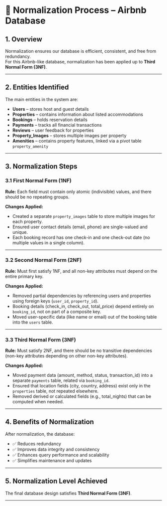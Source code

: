 # 🧩 Normalization Process – Airbnb Database

## 1. Overview
Normalization ensures our database is efficient, consistent, and free from redundancy.  
For this Airbnb-like database, normalization has been applied up to **Third Normal Form (3NF)**.

---

## 2. Entities Identified
The main entities in the system are:

- **Users** – stores host and guest details  
- **Properties** – contains information about listed accommodations  
- **Bookings** – holds reservation details  
- **Payments** – tracks all financial transactions  
- **Reviews** – user feedback for properties  
- **Property_Images** – stores multiple images per property  
- **Amenities** – contains property features, linked via a pivot table `property_amenity`

---

## 3. Normalization Steps

### 3.1 First Normal Form (1NF)
**Rule:** Each field must contain only atomic (indivisible) values, and there should be no repeating groups.

**Changes Applied:**
- Created a separate `property_images` table to store multiple images for each property.  
- Ensured user contact details (email, phone) are single-valued and unique.  
- Each booking record has one check-in and one check-out date (no multiple values in a single column).

---

### 3.2 Second Normal Form (2NF)
**Rule:** Must first satisfy 1NF, and all non-key attributes must depend on the entire primary key.

**Changes Applied:**
- Removed partial dependencies by referencing users and properties using foreign keys (`user_id`, `property_id`).  
- Booking details (check_in, check_out, total_price) depend entirely on `booking_id`, not on part of a composite key.  
- Moved user-specific data (like name or email) out of the booking table into the `users` table.

---

### 3.3 Third Normal Form (3NF)
**Rule:** Must satisfy 2NF, and there should be no transitive dependencies (non-key attributes depending on other non-key attributes).

**Changes Applied:**
- Moved payment data (amount, method, status, transaction_id) into a separate `payments` table, related via `booking_id`.  
- Ensured that location fields (city, country, address) exist only in the `properties` table, not repeated elsewhere.  
- Removed derived or calculated fields (e.g., total_nights) that can be computed when needed.

---

## 4. Benefits of Normalization
After normalization, the database:
- ✅ Reduces redundancy  
- ✅ Improves data integrity and consistency  
- ✅ Enhances query performance and scalability  
- ✅ Simplifies maintenance and updates  

---

## 5. Normalization Level Achieved
The final database design satisfies **Third Normal Form (3NF)**.

---
